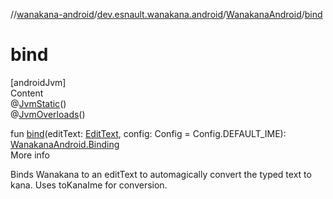 //[wanakana-android](../../index.md)/[dev.esnault.wanakana.android](../index.md)/[WanakanaAndroid](index.md)/[bind](bind.md)



# bind  
[androidJvm]  
Content  
@[JvmStatic](https://kotlinlang.org/api/latest/jvm/stdlib/kotlin.jvm/-jvm-static/index.html)()  
@[JvmOverloads](https://kotlinlang.org/api/latest/jvm/stdlib/kotlin.jvm/-jvm-overloads/index.html)()  
  
fun [bind](bind.md)(editText: [EditText](https://developer.android.com/reference/kotlin/android/widget/EditText.html), config: Config = Config.DEFAULT_IME): [WanakanaAndroid.Binding](-binding/index.md)  
More info  


Binds Wanakana to an editText to automagically convert the typed text to kana. Uses toKanaIme for conversion.

  



